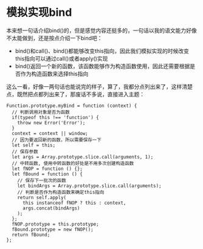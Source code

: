 # 模拟实现bind
本来想一句话介绍bind()的，但是感觉内容还挺多的，一句话以我的语文能力好像不太能做到，还是按点介绍一下bind吧：
- bind()和call()、bind()都能够改变this指向，因此我们模拟实现的时候改变this指向可以通过call()或者apply()实现
- bind()返回一个新的函数，该函数能够作为构造函数使用，因此还需要根据是否作为构造函数来选择this指向  


这么一看，好像一两句话也能说完的样子，算了，我都分点列出来了，这样清楚点，既然把点都列出来了，那废话不多说，直接进入主题：
```
Function.prototype.myBind = function (context) {
  // 判断调用对象是否为函数
  if(typeof this !== 'function') {
    throw new Error('Error');
  }
  context = context || window;
  // 因为要返回新的函数，所以需要保存一下
  let self = this;
  // 保存参数
  let args = Array.prototype.slice.call(arguments, 1);
  // 中转函数, 使用中转函数的好处是不用多次创建构造函数
  let fNOP = function () {};
  let fBound = function () {
    // 保存下一批次的函数
    let bindArgs = Array.prototype.slice.call(arguments);
    // 判断是否作为构造函数来确定this指向
    return self.apply(
      this instanceof fNOP ? this : context,
      args.concat(bindArgs)
    );
  };
  fNOP.prototype = this.prototype;
  fBound.prototype = new fNOP();
  return fBound;
};
```